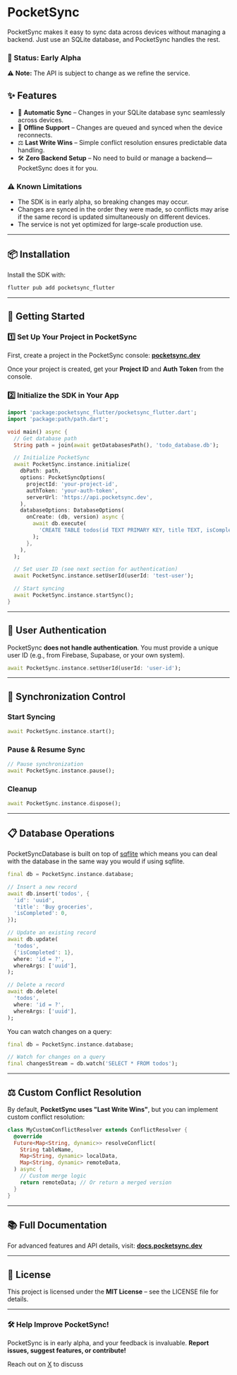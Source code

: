 # **PocketSync**  

PocketSync makes it easy to sync data across devices without managing a backend. Just use an SQLite database, and PocketSync handles the rest.  

### **🚀 Status: Early Alpha**  
⚠️ **Note:** The API is subject to change as we refine the service.  

## **✨ Features**  
- 🔄 **Automatic Sync** – Changes in your SQLite database sync seamlessly across devices.  
- 📡 **Offline Support** – Changes are queued and synced when the device reconnects.  
- ⚖️ **Last Write Wins** – Simple conflict resolution ensures predictable data handling.  
- 🛠 **Zero Backend Setup** – No need to build or manage a backend—PocketSync does it for you.  

### **⚠️ Known Limitations**  
- The SDK is in early alpha, so breaking changes may occur.
- Changes are synced in the order they were made, so conflicts may arise if the same record is updated simultaneously on different devices.
- The service is not yet optimized for large-scale production use.

---

## **📦 Installation**  
Install the SDK with:  

```sh
flutter pub add pocketsync_flutter
```  

---

## **🚀 Getting Started**  

### **1️⃣ Set Up Your Project in PocketSync**  
First, create a project in the PocketSync console: [**pocketsync.dev**](https://pocketsync.dev)  

Once your project is created, get your **Project ID** and **Auth Token** from the console.  

### **2️⃣ Initialize the SDK in Your App**  

```dart
import 'package:pocketsync_flutter/pocketsync_flutter.dart';
import 'package:path/path.dart';

void main() async {
  // Get database path
  String path = join(await getDatabasesPath(), 'todo_database.db');

  // Initialize PocketSync
  await PocketSync.instance.initialize(
    dbPath: path,
    options: PocketSyncOptions(
      projectId: 'your-project-id',
      authToken: 'your-auth-token',
      serverUrl: 'https://api.pocketsync.dev',
    ),
    databaseOptions: DatabaseOptions(
      onCreate: (db, version) async {
        await db.execute(
          'CREATE TABLE todos(id TEXT PRIMARY KEY, title TEXT, isCompleted INTEGER)',
        );
      },
    ),
  );

  // Set user ID (see next section for authentication)
  await PocketSync.instance.setUserId(userId: 'test-user');

  // Start syncing
  await PocketSync.instance.startSync();
}
```  

---

## **🔑 User Authentication**  
PocketSync **does not handle authentication**. You must provide a unique user ID (e.g., from Firebase, Supabase, or your own system).  

```dart
await PocketSync.instance.setUserId(userId: 'user-id');
```

---

## **🔄 Synchronization Control**  

### **Start Syncing**  
```dart
await PocketSync.instance.start();
```  

### **Pause & Resume Sync**  
```dart
// Pause synchronization
await PocketSync.instance.pause();
```  

### **Cleanup**  
```dart
await PocketSync.instance.dispose();
```  

---

## **📋 Database Operations**  

PocketSyncDatabase is built on top of [sqflite](https://pub.dev/packages/sqflite) which means you can deal with the database in the same way you would if using sqflite.

```dart
final db = PocketSync.instance.database;

// Insert a new record
await db.insert('todos', {
  'id': 'uuid',
  'title': 'Buy groceries',
  'isCompleted': 0,
});

// Update an existing record
await db.update(
  'todos',
  {'isCompleted': 1},
  where: 'id = ?',
  whereArgs: ['uuid'],
);

// Delete a record
await db.delete(
  'todos',
  where: 'id = ?',
  whereArgs: ['uuid'],
);
```  

You can watch changes on a query:
```dart
final db = PocketSync.instance.database;

// Watch for changes on a query
final changesStream = db.watch('SELECT * FROM todos');
```

---

## **⚖️ Custom Conflict Resolution**  
By default, **PocketSync uses "Last Write Wins"**, but you can implement custom conflict resolution:  

```dart
class MyCustomConflictResolver extends ConflictResolver {
  @override
  Future<Map<String, dynamic>> resolveConflict(
    String tableName,
    Map<String, dynamic> localData,
    Map<String, dynamic> remoteData,
  ) async {
    // Custom merge logic
    return remoteData; // Or return a merged version
  }
}
```  

---

## **📚 Full Documentation**  
For advanced features and API details, visit: [**docs.pocketsync.dev**](https://docs.pocketsync.dev)  

---

## **📜 License**  
This project is licensed under the **MIT License** – see the LICENSE file for details.  

---

### **🛠 Help Improve PocketSync!**  
PocketSync is in early alpha, and your feedback is invaluable. **Report issues, suggest features, or contribute!** 

Reach out on [X](https://x.com/nossesteve) to discuss
